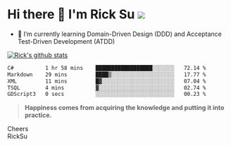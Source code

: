 # Hi there 👋 I'm Rick Su ![](https://komarev.com/ghpvc/?username=ricksu978)
<!--
**ricksu978/ricksu978** is a ✨ _special_ ✨ repository because its `README.md` (this file) appears on your GitHub profile.

Here are some ideas to get you started:

- 🔭 I’m currently working on ...
-->
- 🌱 I’m currently learning Domain-Driven Design (DDD) and Acceptance Test-Driven Development (ATDD)
<!--
- 👯 I’m looking to collaborate on ...
- 🤔 I’m looking for help with ...
- 💬 Ask me about ...
- 📫 How to reach me: ...
- 😄 Pronouns: ...
- ⚡ Fun fact: ...
-->
[![Rick's github stats](https://github-readme-stats.vercel.app/api?username=ricksu978&theme=dark)](https://github.com/ricksu978/ricksu978)

<!--START_SECTION:waka-->

```txt
C#          1 hr 58 mins    ██████████████████░░░░░░░   72.14 %
Markdown    29 mins         ████▒░░░░░░░░░░░░░░░░░░░░   17.77 %
XML         11 mins         █▓░░░░░░░░░░░░░░░░░░░░░░░   07.04 %
TSQL        4 mins          ▓░░░░░░░░░░░░░░░░░░░░░░░░   02.74 %
GDScript3   0 secs          ░░░░░░░░░░░░░░░░░░░░░░░░░   00.23 %
```

<!--END_SECTION:waka-->

> **Happiness comes from acquiring the knowledge and putting it into practice.**

Cheers  
RickSu 
